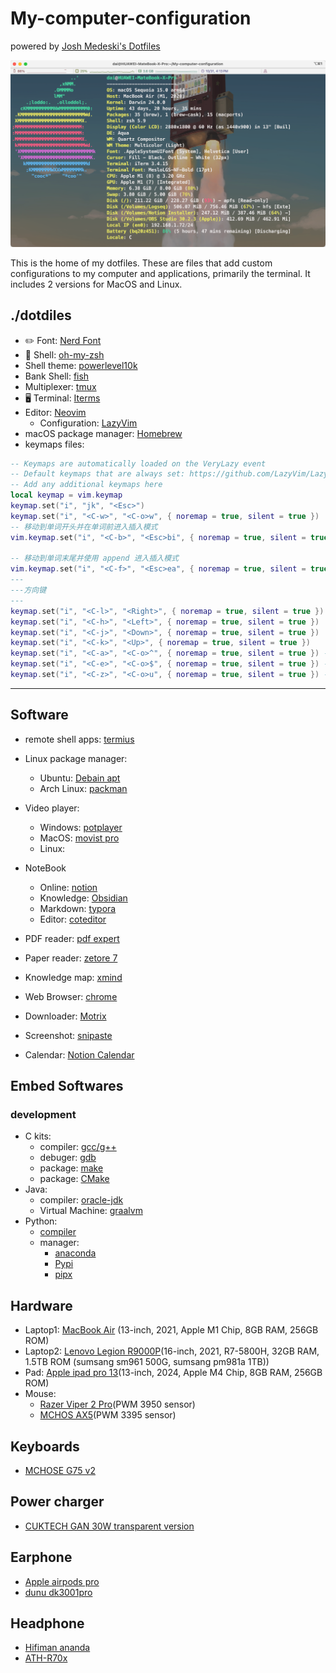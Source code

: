 # My-computer-configuration

powered by [Josh Medeski's Dotfiles](https://github.com/joshmedeski/dotfiles)

![screenshot](./image.png)

This is the home of my dotfiles. These are files that add custom configurations to my computer and applications, primarily the terminal. It includes 2 versions for MacOS and Linux.

## ./dotdiles

- ✏️ Font: [Nerd Font](https://github.com/ryanoasis/nerd-fonts)
- 🥥 Shell: [oh-my-zsh](https://github.com/ohmyzsh/ohmyzsh)
- Shell theme: [powerlevel10k](https://github.com/romkatv/powerlevel10k)
- Bank Shell: [fish](https://fishshell.com)
- Multiplexer: [tmux](https://github.com/tmux/tmux/wiki)
- 🖥️ Terminal: [Iterms](https://iterm2.com/)
- Editor: [Neovim](https://neovim.io)
  - Configuration: [LazyVim](https://www.lazyvim.org/)
- macOS package manager: [Homebrew](https://brew.sh)
- keymaps files:

```lua
-- Keymaps are automatically loaded on the VeryLazy event
-- Default keymaps that are always set: https://github.com/LazyVim/LazyVim/blob/main/lua/lazyvim/config/keymaps.lua
-- Add any additional keymaps here
local keymap = vim.keymap
keymap.set("i", "jk", "<Esc>")
keymap.set("i", "<C-w>", "<C-o>w", { noremap = true, silent = true })
-- 移动到单词开头并在单词前进入插入模式
vim.keymap.set("i", "<C-b>", "<Esc>bi", { noremap = true, silent = true })

-- 移动到单词末尾并使用 append 进入插入模式
vim.keymap.set("i", "<C-f>", "<Esc>ea", { noremap = true, silent = true }) --
---
---方向键
---
keymap.set("i", "<C-l>", "<Right>", { noremap = true, silent = true })
keymap.set("i", "<C-h>", "<Left>", { noremap = true, silent = true })
keymap.set("i", "<C-j>", "<Down>", { noremap = true, silent = true })
keymap.set("i", "<C-k>", "<Up>", { noremap = true, silent = true })
keymap.set("i", "<C-a>", "<C-o>^", { noremap = true, silent = true }) -- 移动到行首
keymap.set("i", "<C-e>", "<C-o>$", { noremap = true, silent = true }) -- 移动到行尾
keymap.set("i", "<C-z>", "<C-o>u", { noremap = true, silent = true }) --撤销上次操作
```

---

## Software

- remote shell apps: [termius](https://termius.com/)

- Linux package manager:
  - Ubuntu: [Debain apt](https://github.com/Debian/apt)
  - Arch Linux: [packman]()
- Video player:
  - Windows: [potplayer](https://potplayer.daum.net/)
  - MacOS: [movist pro](https://movistprime.com/)
  - Linux:
- NoteBook
  - Online: [notion](https://www.notion.so/)
  - Knowledge: [Obsidian](https://obsidian.md/)
  - Markdown: [typora](https://typora.io/)
  - Editor: [coteditor](https://coteditor.com/)
- PDF reader: [pdf expert](https://pdfexpert.com/)
- Paper reader: [zetore 7](https://www.zotero.org/)
- Knowledge map: [xmind](https://xmind.app/)
- Web Browser: [chrome](https://www.google.com/intl/en_us/chrome/)
- Downloader: [Motrix](https://motrix.app/download)
- Screenshot: [snipaste](https://www.snipaste.com/)
- Calendar: [Notion Calendar](https://calendar.notion.so/)

## Embed Softwares

### development

- C kits:
  - compiler: [gcc/g++](https://gcc.gnu.org/)
  - debuger: [gdb](https://www.gnu.org/savannah-checkouts/gnu/gdb/index.html)
  - package: [make](https://www.gnu.org/software/make/)
  - package: [CMake](https://cmake.org/)
- Java:
  - compiler: [oracle-jdk](oracle.com/java/technologies/downloads/)
  - Virtual Machine: [graalvm](https://www.graalvm.org/downloads/)
- Python:
  - [compiler](https://www.python.org/)
  - manager:
    - [anaconda](https://www.anaconda.com/)
    - [Pypi](https://pypi.org/)
    - [pipx](https://pipx.pypa.io/stable/)

## Hardware

- Laptop1: [MacBook Air](https://www.apple.com/macbook-air/) (13-inch, 2021, Apple M1 Chip, 8GB RAM, 256GB ROM)
- Laptop2: [Lenovo Legion R9000P](https://www.lenovo.com/us/en/legion/)(16-inch, 2021, R7-5800H, 32GB RAM, 1.5TB ROM (sumsang sm961 500G, sumsang pm981a 1TB))
- Pad: [Apple ipad pro 13](https://www.apple.com/ipad-pro/)(13-inch, 2024, Apple M4 Chip, 8GB RAM, 256GB ROM)
- Mouse:
  - [Razer Viper 2 Pro](https://www.razer.com/gaming-mice/razer-viper-v2-pro)(PWM 3950 sensor)
  - [MCHOS AX5](https://www.maicong.cn/product/AX5/60)(PWM 3395 sensor)

## Keyboards

- [MCHOSE G75 v2](https://www.maicong.cn/product/G75/72)

## Power charger

- [CUKTECH GAN 30W transparent version](https://cuktech.com/collections/adaptor/products/a03-cuktech-30w-gan3-charger)

## Earphone

- [Apple airpods pro](https://www.apple.com/airpods-pro/)
- [dunu dk3001pro](https://soundearth.jp/dk3001pro/)

## Headphone

- [Hifiman ananda](https://hifiman.com/products/detail/317)
- [ATH-R70x](https://www.audio-technica.co.jp/product/ATH-R70x)
